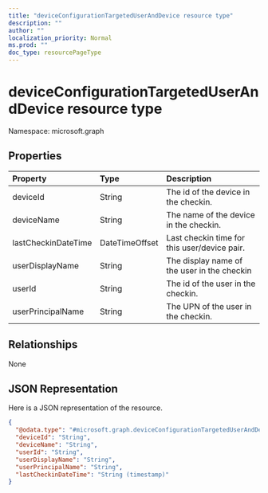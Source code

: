 ```yaml
---
title: "deviceConfigurationTargetedUserAndDevice resource type"
description: ""
author: ""
localization_priority: Normal
ms.prod: ""
doc_type: resourcePageType
---
```


# deviceConfigurationTargetedUserAndDevice resource type


Namespace: microsoft.graph



## Properties
|Property|Type|Description|
|:---|:---|:---|
|deviceId|String|The id of the device in the checkin.|
|deviceName|String|The name of the device in the checkin.|
|lastCheckinDateTime|DateTimeOffset|Last checkin time for this user/device pair.|
|userDisplayName|String|The display name of the user in the checkin|
|userId|String|The id of the user in the checkin.|
|userPrincipalName|String|The UPN of the user in the checkin.|

## Relationships
None

## JSON Representation
Here is a JSON representation of the resource.
<!-- {
  "blockType": "resource",
  "@odata.type": "microsoft.graph.deviceConfigurationTargetedUserAndDevice"
}
-->
``` json
{
  "@odata.type": "#microsoft.graph.deviceConfigurationTargetedUserAndDevice",
  "deviceId": "String",
  "deviceName": "String",
  "userId": "String",
  "userDisplayName": "String",
  "userPrincipalName": "String",
  "lastCheckinDateTime": "String (timestamp)"
}
```


